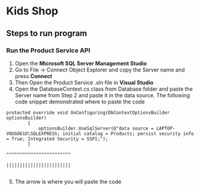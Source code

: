 # Kids Shop

## Steps to run program

### Run the Product Service API
1. Open the **Microsoft SQL Server Management Studio**
2. Go to File -> Connect Object Explorer and copy the Server name and press **Connect**
3. Then Open the Product Service .sln file in **Visual Studio**
4. Open the DatabaseContext.cs class from Database folder and paste the Server name from Step 2 and paste it in the data source. The following code snippet
demonstrated where to paste the code
```
protected override void OnConfiguring(DbContextOptionsBuilder optionsBuilder)
        {
            optionsBuilder.UseSqlServer(@"data source = LAPTOP-V0UGO61O\SQLEXPRESS; initial catalog = Products; persist security info = True; Integrated Security = SSPI;");
        }
                                                         ^^^^^^^^^^^^^^^^^^^^^^^^
                                                         ||||||||||||||||||||||||
                                                         
```
5. The arrow is where you will paste the code
